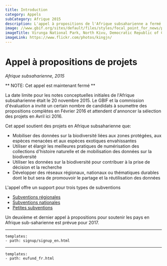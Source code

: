 ```yaml
---
title: Introduction
category: Appels
subCategory: Afrique 2015
description: L'appel à propositions de l'Afrique subsaharienne a fermé le 20 Novembre 2015. GBIF annoncera la sélection des projets en Avril ici 2016.
image: //www.gbif.org/sites/default/files/styles/focal_point_for_news/public/gbif_scaled_contents/news/2015-November/82567/Virunga_National_Park_DRC.jpg
imageTitle: Virunga National Park, North Kivu, Democratic Republic of Congo. Photo by Joseph King. CC BY-NC-ND 2.0.
imageLink: https://www.flickr.com/photos/kingjn/
---
```

# Appel à propositions de projets

_Afrique subsaharienne, 2015_

** NOTE: Cet appel est maintenant fermé ** 

La date limite pour les notes conceptuelles initiales de l'Afrique subsaharienne était le 20 novembre 2015. Le GBIF et la commission d'évaluation a invité un certain nombre de candidats à soumettre des propositions complètes en Février 2016 et attendent d'annoncer la sélection des projets en Avril ici 2016.

Cet appel soutient des projets en Afrique subsaharienne que:

+ Mobiliser des données sur la biodiversité liées aux zones protégées, aux espèces menacées et aux espèces exotiques envahissantes
+ Utiliser et élargir les meilleures pratiques de numérisation des collections d'histoire naturelle et de mobilisation des données sur la biodiversité
+ Utiliser les données sur la biodiversité pour contribuer à la prise de décision et la recherche
+ Développer des réseaux régionaux, nationaux ou thématiques durables dont le but sera de promouvoir le partage et la réutilisation des données

L'appel offre un support pour trois types de subventions

+ [Subventions régionales](../regional-grants)
+ [Subventions nationales](../national-grants)
+ [Petites subventions](../small-grants)

Un deuxième et dernier appel à propositions pour soutenir les pays en Afrique sub-saharienne est prévue pour 2017.

-----------------

```styledYaml
templates:
- path: signup/signup_en.html
```

------

```styledYaml
templates:
- path: eufund_fr.html
```